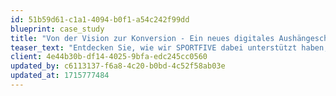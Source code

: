 ```yaml
---
id: 51b59d61-c1a1-4094-b0f1-a54c242f99dd
blueprint: case_study
title: "Von der Vision zur Konversion - Ein neues digitales Aushängeschild für SPORTFIVE"
teaser_text: "Entdecken Sie, wie wir SPORTFIVE dabei unterstützt haben, seine digitale Präsenz neu zu gestalten und eine Website zu schaffen, die nicht nur informiert, sondern aktiv zur Kundengewinnung beiträgt."
client: 4e44b30b-df14-4025-9bfa-edc245cc0560
updated_by: c6113137-f6a8-4c20-b0bd-4c52f58ab03e
updated_at: 1715777484
---
```

